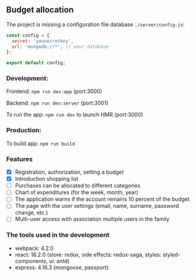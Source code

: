 ## Budget allocation

The project is missing a configuration file database `./server/config.js`:

```js
const config = {
  secret: 'yousecretkey',
  url: 'mongodb://*', // your database
};

export default config;
```

### Development:

Frontend: `npm run dev:app` (port:3000)

Backend: `npm run dev:server` (port:3001)

To run the app: `npm run dev` to launch HMR (port:3000)

### Production:

To build app: `npm run build`

### Features

* [x] Registration, authorization, setting a budget
* [x] Introduction shopping list
* [ ] Purchases can be allocated to different categories
* [ ] Chart of expenditures (for the week, month, year)
* [ ] The application warns if the account remains 10 percent of the budget
* [ ] The page with the user settings (email, name, surname, password change, etc.)
* [ ] Multi-user access with association multiple users in the family

### The tools used in the development

* webpack: 4.2.0
* react: 16.2.0 (store: redux, side effects: redux-saga, styles: styled-components, ui: antd)
* express: 4.16.3 (mongoose, passport)
